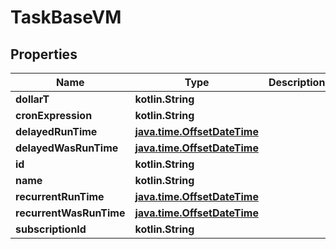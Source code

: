 
# TaskBaseVM

## Properties
Name | Type | Description | Notes
------------ | ------------- | ------------- | -------------
**dollarT** | **kotlin.String** |  | 
**cronExpression** | **kotlin.String** |  |  [optional]
**delayedRunTime** | [**java.time.OffsetDateTime**](java.time.OffsetDateTime.md) |  |  [optional]
**delayedWasRunTime** | [**java.time.OffsetDateTime**](java.time.OffsetDateTime.md) |  |  [optional]
**id** | **kotlin.String** |  |  [optional]
**name** | **kotlin.String** |  |  [optional]
**recurrentRunTime** | [**java.time.OffsetDateTime**](java.time.OffsetDateTime.md) |  |  [optional]
**recurrentWasRunTime** | [**java.time.OffsetDateTime**](java.time.OffsetDateTime.md) |  |  [optional]
**subscriptionId** | **kotlin.String** |  |  [optional]



